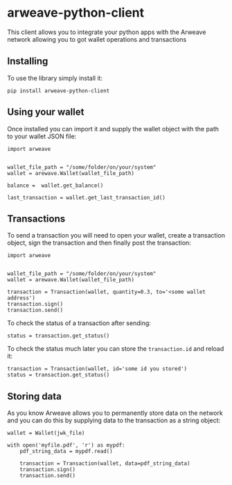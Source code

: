 # arweave-python-client
This client allows you to integrate your python apps with the Arweave network allowing you to got wallet operations and transactions

## Installing
To use the library simply install it:
```buildoutcfg
pip install arweave-python-client
```

## Using your wallet
Once installed you can import it and supply the wallet object with the path to your wallet JSON file:
```buildoutcfg
import arweave


wallet_file_path = "/some/folder/on/your/system"
wallet = arewave.Wallet(wallet_file_path)

balance =  wallet.get_balance()

last_transaction = wallet.get_last_transaction_id()
```

## Transactions
To send a transaction you will need to open your wallet, create a transaction object, sign the transaction and then finally post the transaction:
```buildoutcfg
import arweave


wallet_file_path = "/some/folder/on/your/system"
wallet = arewave.Wallet(wallet_file_path)

transaction = Transaction(wallet, quantity=0.3, to='<some wallet address')
transaction.sign()
transaction.send()
```

To check the status of a transaction after sending:
```buildoutcfg
status = transaction.get_status()
```

To check the status much later you can store the ```transaction.id``` and reload it:
```buildoutcfg
transaction = Transaction(wallet, id='some id you stored')
status = transaction.get_status()
```

## Storing data
As you know Arweave allows you to permanently store data on the network and you can do this by supplying data to the transaction as a string object:
```buildoutcfg
wallet = Wallet(jwk_file)

with open('myfile.pdf', 'r') as mypdf:
    pdf_string_data = mypdf.read()
    
    transaction = Transaction(wallet, data=pdf_string_data)
    transaction.sign()
    transaction.send()
```


